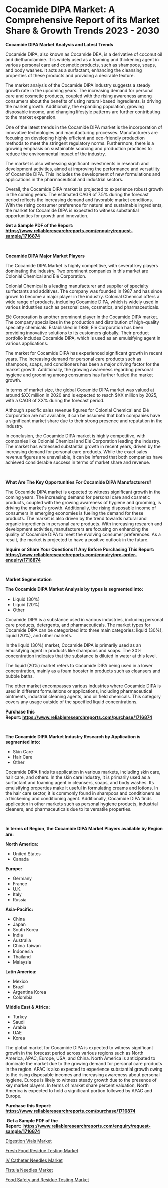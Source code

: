 <p><h1>Cocamide DIPA Market: A Comprehensive Report of its Market Share & Growth Trends 2023 - 2030</h1></p><p><strong>Cocamide DIPA Market Analysis and Latest Trends</strong></p>
<p><p>Cocamide DIPA, also known as Cocamide DEA, is a derivative of coconut oil and diethanolamine. It is widely used as a foaming and thickening agent in various personal care and cosmetic products, such as shampoos, soaps, and body washes. It acts as a surfactant, enhancing the cleansing properties of these products and providing a desirable texture.</p><p>The market analysis of the Cocamide DIPA industry suggests a steady growth rate in the upcoming years. The increasing demand for personal care and cosmetic products, coupled with the rising awareness among consumers about the benefits of using natural-based ingredients, is driving the market growth. Additionally, the expanding population, growing disposable income, and changing lifestyle patterns are further contributing to the market expansion.</p><p>One of the latest trends in the Cocamide DIPA market is the incorporation of innovative technologies and manufacturing processes. Manufacturers are focusing on developing highly efficient and eco-friendly production methods to meet the stringent regulatory norms. Furthermore, there is a growing emphasis on sustainable sourcing and production practices to reduce the environmental impact of the industry.</p><p>The market is also witnessing significant investments in research and development activities, aimed at improving the performance and versatility of Cocamide DIPA. This includes the development of new formulations and applications in the pharmaceutical and industrial sectors.</p><p>Overall, the Cocamide DIPA market is projected to experience robust growth in the coming years. The estimated CAGR of 7.5% during the forecast period reflects the increasing demand and favorable market conditions. With the rising consumer preference for natural and sustainable ingredients, the market for Cocamide DIPA is expected to witness substantial opportunities for growth and innovation.</p></p>
<p><strong>Get a Sample PDF of the Report:&nbsp; <a href="https://www.reliableresearchreports.com/enquiry/request-sample/1716874">https://www.reliableresearchreports.com/enquiry/request-sample/1716874</a></strong></p>
<p>&nbsp;</p>
<p><strong>Cocamide DIPA Major Market Players</strong></p>
<p><p>The Cocamide DIPA Market is highly competitive, with several key players dominating the industry. Two prominent companies in this market are Colonial Chemical and Elé Corporation.</p><p>Colonial Chemical is a leading manufacturer and supplier of specialty surfactants and additives. The company was founded in 1987 and has since grown to become a major player in the industry. Colonial Chemical offers a wide range of products, including Cocamide DIPA, which is widely used in various industries such as personal care, cosmetics, and pharmaceuticals.</p><p>Elé Corporation is another prominent player in the Cocamide DIPA market. The company specializes in the production and distribution of high-quality specialty chemicals. Established in 1989, Elé Corporation has been providing innovative solutions to its customers globally. Their product portfolio includes Cocamide DIPA, which is used as an emulsifying agent in various applications.</p><p>The market for Cocamide DIPA has experienced significant growth in recent years. The increasing demand for personal care products such as shampoos, soaps, and conditioners has been a major driving factor for the market growth. Additionally, the growing awareness regarding personal hygiene and grooming among consumers has further fueled the market growth.</p><p>In terms of market size, the global Cocamide DIPA market was valued at around $XX million in 2020 and is expected to reach $XX million by 2025, with a CAGR of XX% during the forecast period.</p><p>Although specific sales revenue figures for Colonial Chemical and Elé Corporation are not available, it can be assumed that both companies have a significant market share due to their strong presence and reputation in the industry.</p><p>In conclusion, the Cocamide DIPA market is highly competitive, with companies like Colonial Chemical and Elé Corporation leading the industry. The market has witnessed substantial growth in recent years, driven by the increasing demand for personal care products. While the exact sales revenue figures are unavailable, it can be inferred that both companies have achieved considerable success in terms of market share and revenue.</p></p>
<p>&nbsp;</p>
<p><strong>What Are The Key Opportunities For Cocamide DIPA Manufacturers?</strong></p>
<p><p>The Cocamide DIPA market is expected to witness significant growth in the coming years. The increasing demand for personal care and cosmetic products, coupled with the growing awareness of hygiene and grooming, is driving the market's growth. Additionally, the rising disposable income of consumers in emerging economies is fueling the demand for these products. The market is also driven by the trend towards natural and organic ingredients in personal care products. With increasing research and development activities, manufacturers are focusing on enhancing the quality of Cocamide DIPA to meet the evolving consumer preferences. As a result, the market is projected to have a positive outlook in the future.</p></p>
<p><strong>Inquire or Share Your Questions If Any Before Purchasing This Report: <a href="https://www.reliableresearchreports.com/enquiry/pre-order-enquiry/1716874">https://www.reliableresearchreports.com/enquiry/pre-order-enquiry/1716874</a></strong></p>
<p>&nbsp;</p>
<p><strong>Market Segmentation</strong></p>
<p><strong>The Cocamide DIPA Market Analysis by types is segmented into:</strong></p>
<p><ul><li>Liquid (30%)</li><li>Liquid (20%)</li><li>Other</li></ul></p>
<p><p>Cocamide DIPA is a substance used in various industries, including personal care products, detergents, and pharmaceuticals. The market types for Cocamide DIPA can be categorized into three main categories: liquid (30%), liquid (20%), and other markets. </p><p>In the liquid (30%) market, Cocamide DIPA is primarily used as an emulsifying agent in products like shampoos and soaps. The 30% concentration indicates that the substance is diluted in water at this level.</p><p>The liquid (20%) market refers to Cocamide DIPA being used in a lower concentration, mainly as a foam booster in products such as cleansers and bubble baths.</p><p>The other market encompasses various industries where Cocamide DIPA is used in different formulations or applications, including pharmaceutical ointments, industrial cleaning agents, and oil field chemicals. This category covers any usage outside of the specified liquid concentrations.</p></p>
<p><strong>Purchase this Report:&nbsp;<a href="https://www.reliableresearchreports.com/purchase/1716874">https://www.reliableresearchreports.com/purchase/1716874</a></strong></p>
<p>&nbsp;</p>
<p><strong>The Cocamide DIPA Market Industry Research by Application is segmented into:</strong></p>
<p><ul><li>Skin Care</li><li>Hair Care</li><li>Other</li></ul></p>
<p><p>Cocamide DIPA finds its application in various markets, including skin care, hair care, and others. In the skin care industry, it is primarily used as a surfactant and foaming agent in cleansers, soaps, and body washes. Its emulsifying properties make it useful in formulating creams and lotions. In the hair care sector, it is commonly found in shampoos and conditioners as a thickening and conditioning agent. Additionally, Cocamide DIPA finds application in other markets such as personal hygiene products, industrial cleaners, and pharmaceuticals due to its versatile properties.</p></p>
<p>&nbsp;</p>
<p><strong>In terms of Region, the Cocamide DIPA Market Players available by Region are:</strong></p>
<p>
    <p> <strong> North America: </strong>
        <ul>
            <li>United States</li>
            <li>Canada</li>
        </ul>
        </p> 
    <p> <strong> Europe: </strong>
        <ul>
            <li>Germany</li>
            <li>France</li>
            <li>U.K.</li>
            <li>Italy</li>
            <li>Russia</li>
        </ul>
        </p> 
    <p> <strong> Asia-Pacific: </strong>
        <ul>
            <li>China</li>
            <li>Japan</li>
            <li>South Korea</li>
            <li>India</li>
            <li>Australia</li>
            <li>China Taiwan</li>
            <li>Indonesia</li>
            <li>Thailand</li>
            <li>Malaysia</li>
        </ul>
        </p> 
    <p> <strong> Latin America: </strong>
        <ul>
            <li>Mexico</li>
            <li>Brazil</li>
            <li>Argentina Korea</li>
            <li>Colombia</li>
        </ul>
        </p> 
    <p> <strong> Middle East & Africa: </strong>
        <ul>
            <li>Turkey</li>
            <li>Saudi</li>
            <li>Arabia</li>
            <li>UAE</li>
            <li>Korea</li>
        </ul>
    </p>
    </p>
<p><p>The global market for Cocamide DIPA is expected to witness significant growth in the forecast period across various regions such as North America, APAC, Europe, USA, and China. North America is anticipated to dominate the market due to the growing demand for personal care products in the region. APAC is also expected to experience substantial growth owing to the rising disposable incomes and increasing awareness about personal hygiene. Europe is likely to witness steady growth due to the presence of key market players. In terms of market share percent valuation, North America is expected to hold a significant portion followed by APAC and Europe.</p></p>
<p><strong>Purchase this Report: <a href="https://www.reliableresearchreports.com/purchase/1716874">https://www.reliableresearchreports.com/purchase/1716874</a></strong></p>
<p>&nbsp;<strong>Get a Sample PDF of the Report:&nbsp;&nbsp;<a href="https://www.reliableresearchreports.com/enquiry/request-sample/1716874">https://www.reliableresearchreports.com/enquiry/request-sample/1716874</a></strong></p>
<p><strong></strong></p>
<p><p><a href="https://github.com/gaydyna/Market-Research-Report-List-1/blob/main/digestion-vials-market.md">Digestion Vials Market</a></p><p><a href="https://medium.com/@laurenglover76/fresh-food-residue-testing-market-trends-forecast-and-competitive-analysis-to-2030-08d3cbbf316c">Fresh Food Residue Testing Market</a></p><p><a href="https://www.linkedin.com/pulse/iv-catheter-needles-market-research-report-unlocks-analysis-financial-wqo1f/">IV Catheter Needles Market</a></p><p><a href="https://www.linkedin.com/pulse/fistula-needles-market-challenges-opportunities-growth-drivers-6ncif/">Fistula Needles Market</a></p><p><a href="https://medium.com/@jenniferwhite656/food-safety-and-residue-testing-market-trends-forecast-and-competitive-analysis-to-2030-618020f9ea37">Food Safety and Residue Testing Market</a></p></p>